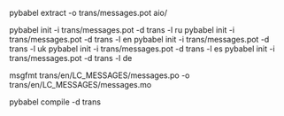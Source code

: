 pybabel extract -o trans/messages.pot aio/

pybabel init -i trans/messages.pot -d trans -l ru 
pybabel init -i trans/messages.pot -d trans -l en
pybabel init -i trans/messages.pot -d trans -l uk
pybabel init -i trans/messages.pot -d trans -l es
pybabel init -i trans/messages.pot -d trans -l de




msgfmt trans/en/LC_MESSAGES/messages.po -o trans/en/LC_MESSAGES/messages.mo



pybabel compile -d trans

